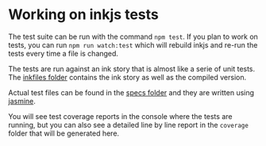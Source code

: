 # Working on inkjs tests

The test suite can be run with the command `npm test`. If you plan to work on tests, you can run `npm run watch:test` which will rebuild inkjs and re-run the tests every time a file is changed.

The tests are run against an ink story that is almost like a serie of unit tests. The [inkfiles folder](https://github.com/y-lohse/inkjs/blob/master/tests/inkfiles/) contains the ink story as well as the compiled version.

Actual test files can be found in the [specs folder](https://github.com/y-lohse/inkjs/blob/master/tests/specs/) and they are written using [jasmine](https://jasmine.github.io/).

You will see test coverage reports in the console where the tests are running, but you can also see a detailed line by line report in the `coverage` folder that will be generated here.